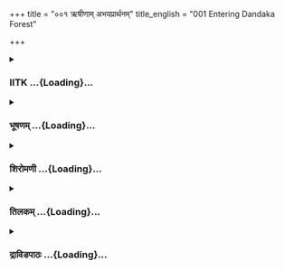 +++
title = "००१ ऋषीणाम् अभयप्रार्थनम्"
title_english = "001 Entering Dandaka Forest"

+++
<div caption="श्रीराम-हरिसीताराममूर्ति-घनपाठिभ्यां वचनम्" class="audioEmbed" src="https://archive.org/download/Ramayana-recitation-Sriram-harisItArAmamUrti-Ghanapaati-v2/Kanda_3/Kanda_3_ARK-001-Rusheenam_Abhaya_Prathanam.mp3"></div>

<div class="js_include collapsed" newlevelforh1="3" title="IITK" unfilled url="/purANam/rAmAyaNam/audIchya-pAThaH/iitk/3_araNyakANDam/01-virAdha-vadhaH/001_RShINAm_abhayaprArthanam.md">
<details><summary><h3>IITK ...{Loading}...</h3></summary>

Rama, Sita and Lakshmana enter the Dandaka forest -- Sages at Dandaka
offer prayers and welcome Sri Rama.



#### श्लोकः
##### मूलम्
प्रविश्य तु महारण्यं दण्डकारण्यमात्मवान्।  
ददर्श रामो दुर्धर्षस्तापसाश्रममण्डलम्॥3.1.1॥

##### शब्दार्थः
आत्मवान् selfpossessed, दुर्धर्षः invincible रामः Rama, महारण्यम् great forest, दण्डकारण्यम् Dandaka forest, प्रविश्य having entered, तापसाश्रममण्डलम् multitude of hermitages of the ascetics, ददर्श saw.

##### आङ्ग्लानुवादः
The invincible and selfpossessed Rama entered the great forest of Dandaka and saw there a multitude of hermitages of the ascetics.



#### श्लोकः
##### मूलम्
कुशचीरपरिक्षिप्तं ब्राह्म्या लक्ष्म्या समावृतम्।  
यथा प्रदीप्तं दुर्दर्शं गगने सूर्यमण्डलम्॥3.1.2॥

##### शब्दार्थः
कुशचीरपरिक्षिप्तम्  ceremonial robes(made) of kusa grass spread all over ब्राह्म्या of the brahmanas, लक्ष्म्या of auspicious appearance, समावृतम् surrounded, गगने in the sky, प्रदीप्तम् glowing, सूर्यमण्डलं यथा like the orb of the Sun, दुर्दर्शम् difficult to gaze.

##### आङ्ग्लानुवादः
They (the hermitages) were strewn all over with kusa grass and robes by bark with auspicious sacrificial materials around and hence dazzling like the orb of the sun in the sky difficult to gaze.



#### श्लोकः
##### मूलम्
शरण्यं सर्वभूतानां सुसम्मृष्टाजिरं सदा।  
मृगैर्बहुभिराकीर्णं पक्षिसङ्घैस्समावृतम्॥3.1.3॥

##### शब्दार्थः
सर्वभूतानाम् for all beings, शरण्यम्  shelter, सदा always, सुसम्मृष्टाजिरं the courtyard being wellcleaned, wetted and decorated, बहुभिः by many, मृगैः by antelopes, आकीर्णम् filled all over, पक्षिसङ्घै by flocks of birds, समावृतम् filled with.

##### आङ्ग्लानुवादः
The courtyards (of the hermitages) were cleanswept, sprinkled with water and decorated. They provided shelter to all kinds of creatures and were filled all over with  flocks of birds and antelopes.



#### श्लोकः
##### मूलम्
पूजितं च प्रनृत्तं च नित्यमप्सरसां गणैः।  
विशालैरग्निशरणैः स्रुग्भाण्डैरजिनैः कुशैः॥3.1.4॥  
समिद्भिस्तोयकलशैः फलमूलैश्च शोभितम्।  
आरण्यैश्च महावृक्षैः पुण्यैस्स्वादुफलैर्वृतम्॥3.1.5॥

##### शब्दार्थः
अप्सरसाम्  by celestial damsels, गणैः by groups, पूजितं च glorified, प्रनृत्तं च and offered dances as service, विशालैः with vast, अग्निशरणैः with fire sanctuaries स्रुग्भाण्डैः with wooden ladles for offering ghee अजिनैः with deerskins, कुशैः with kusa grass, समिद्भिः with faggots (specially offered to fire in sacrificial ceremonies), तोयकलशैः pots filled with water, फलमूलैश्च with fruits and roots, शोभितम् adorned, आरण्यैः produced in forests, पुण्यैः sacred ones, स्वादुफलैः by sweet fruits, महावृक्षैः with huge trees, उपशोभितम् looking delightful all over.

##### आङ्ग्लानुवादः
The hermitages looked glorified with dances by celestial damsels. They were  adorned with vast fire sanctuaries, ladles for sacrificial ceremonies, deerskins and kusa grass faggots for pots of water, roots and fruits. They looked delightful with huge sacred trees of the forest laden with sweet fruits.



#### श्लोकः
##### मूलम्
बलिहोमार्चितं पुण्यं ब्रह्मघोषनिनादितम्।  
पुष्पैश्चान्यैः परिक्षिप्तं पद्मिन्या च सपद्मया॥3.1.6॥  
फलमूलाशनैर्दान्तैश्चीरकृष्णाजिनाम्बरैः।  
सूर्यवैश्वानराभैश्च पुराणैर्मुनिभिर्वुतम्॥3.1.7॥

##### शब्दार्थः
बलिहोमार्चितम् worshipped with various offerings and sacrifices, पुण्यम् sacred, ब्रह्मघोषनिनादितम् reverberating with chanting of the Vedas,अन्यैः पुष्पैः by other flowers, परिक्षिप्तम् scattered here and there, पद्मिन्या by a lotuspond, सपद्मया filled with lotuses, फलमूलाशनैः by those living on fruits and roots, दान्तैः selfrestrained ones, चीरकृष्णाजिनाम्बरैः wearing bark garments and skins of black antelopes, सूर्यवैश्वानराभैश्च glowing like the Sun or the fire, पुराणैः by the aged, मुनिभिः by the sages, वृतम् surrounded by.

##### आङ्ग्लानुवादः
The hermitages where various sacrificial offerings were made reverberated with Vedic chantings. Flowers were scattered all over. There was a lotuspond with lotuses. There were aged, selfrestrained sages glowing like the Sun or the fire, living on fruits and roots, clothed in bark and dark  deerskin.



#### श्लोकः
##### मूलम्
पुण्यैश्च नियताहारैः शोभितं परमर्षिभिः।  
तद्ब्रह्मभवनप्रख्यं ब्रह्मघोषनिनादितम्॥3.1.8॥

##### शब्दार्थः
पुण्यैः by holy people, नियताहारैः  with regulated diet, परमर्षिभिः by great sages, शोभितम् shining, ब्रह्मघोषनिनादितम् echoing with the chanting of the Vedas, ब्रह्मभवनप्रख्यम्  resembling the abode of Brahma, तत् that (hermitage).

##### आङ्ग्लानुवादः
The hermitages echoing with  the sounds of Vedic recitations and resembling the very abode of Brahma were adorned with great, holy sages living on regulated diet.



#### श्लोकः
##### मूलम्
ब्रह्मविद्भिर्महाभागैर्ब्राह्मणैरुपशोभितम्।  
तद्दृष्ट्वा राघवः श्रीमांस्तापसाश्रममण्डलम्॥3.1.9॥  
अभ्यगच्छन्महातेजा विज्यं कृत्वा महद्धनुः।

##### शब्दार्थः
ब्रह्मविद्भिः by those knowing the Supreme Spirit, महाभागैः by the venerable ones, बाह्मणैः by brahmins, उपशोभितम् was adorned, तत् that, तापसाश्रममण्डलम् groups of hermitages of the sages, दृष्ट्वा after seeing, श्रीमान्  illustrious, महातेजाः a man of great lustre, राघवः Rama, महत् great, धनुः bow, विज्यम् with loosened string, कृत्वा doing, अभ्यगच्छत् went forward.

##### आङ्ग्लानुवादः
The illustrious, effulgent Rama saw groups of hermitages adorned with venerable brahmins, with knowledge of the Supreme Spirit. On seeing them he loosened the string of his great bow and went forward.



#### श्लोकः
##### मूलम्
दिव्यज्ञानोपपन्नास्ते रामं दृष्ट्वा महर्षयः॥3.1.10॥  
अभ्यगच्छन्स्तदा प्रीता वैदेहीं च यशस्विनीम्।

##### शब्दार्थः
दिव्यज्ञानोपपन्नाः richly endowed with divine knowledge, ते महर्षयः those great sages, रामं Rama, यशस्विनीम् highly reputed, वैदेहीं च Sita too, दृष्ट्वा on seeing, प्रीताः pleased, तदा then, अभ्यगच्छन् went towards.

##### आङ्ग्लानुवादः
On seeing Rama with illustrious Sita, the great sages, richly endowed with divine knowledge, went forward to greet him.



#### श्लोकः
##### मूलम्
ते तं सोममिवोद्यन्तं दृष्ट्वा वै धर्मचारिणम्॥3.1.11॥  
लक्ष्मणं चैव दृष्ट्वा तु वैदेहीं च यशस्विनीम्।  
मङ्गलानि प्रयुञ्जानाः प्रत्यगृह्णन्दृढव्रताः॥3.1.12॥

##### शब्दार्थः
दृढव्रताः steadfast in vows, ते they, उद्यन्तम् rising, सोममिव like the Moon, धर्मचारिणम् follower of  righteous path, दृष्ट्वा तु on seeing, लक्ष्मणं चैव Lakshmana too, यशस्विनीम् famed, वैदेहीं च Sita also, दृष्ट्वा तु seeing, मङ्गलानि words of benediction, प्रयुञ्जानाः uttering, प्रत्यगृह्णन् went towards and received them.

##### आङ्ग्लानुवादः
The sages, steadfast in their vows, saw Rama who was shining like the rising Moon, Lakshmana and the famed Sita went forward and received them with words of benediction.



#### श्लोकः
##### मूलम्
रूपसंहननं लक्ष्मीं सौकुमार्यं सुवेषताम्।  
ददृशुर्विस्मिताकारा रामस्य वनवासिनः॥3.1.13॥

##### शब्दार्थः
वनवासिनः (sages) living in the woods, रामस्य Rama's, रूपसंहननम् beauty of the body, लक्ष्मीम् splendour, सौकुमार्यम् tenderness, सुवेषताम् will attired, विस्मिताकाराः wonderstruck sages, ददृशुः saw.

##### आङ्ग्लानुवादः
Those sages living  in the forest were wonderstruck to see the handsome, graceful, delicate and welldressed Rama.



#### श्लोकः
##### मूलम्
वैदेहीं लक्ष्मणं रामं नेत्रैरनिमिषैरिव।  
आश्चर्यभूतान्ददृशुः सर्वे ते वनचारिणः॥3.1.14॥

##### शब्दार्थः
सर्वे all, ते वनचारिणः those forestrangers, आश्चर्यभूतान् creating wonder, वैदेहीम् Sita, लक्ष्मणं Lakshmana, चैव too, रामं Rama, अनिमिषैरिव unblinking, नेत्रैः with eyes, ददृशुः saw.

##### आङ्ग्लानुवादः
All the foresters looked at the wonderful figures of Rama, Sita and Lakshmana with unblinking eyes.



#### श्लोकः
##### मूलम्
अत्रैनं हि महाभागास् सर्वभूतहिते रताः।  
अतिथिं पर्णशालायां राघवं संन्यवेशयन्॥3.1.15॥

##### शब्दार्थः
सर्वभूतहिते in the welfare of all beings, रताः engaged, महाभागाः glorious, अत्र here, पर्णशालायाम् in a leafy hut, अतिथिम् guest, एनम् राघवम् this Rama, संन्यवेशयन् made him sit and rest.

##### आङ्ग्लानुवादः
Ever engaged in the welfare of all beings, the sages made Rama, their guest, sit in their leafy hut.



#### श्लोकः
##### मूलम्
ततो रामस्य सत्कृत्य विधिना पावकोपमाः।  
आजह्रुस्ते महाभागाः सलिलं धर्मचारिणः॥3.1.16॥

##### शब्दार्थः
ततः thereafter, पावकोपमाः comparable to fire, महाभागाः great ones, ते they, धर्मचारिणः followers of righteousness, विधिना as per tradition, सत्कृत्य after rendering due hospitality, रामस्य to Rama, सलिलम् water, आजह्रुः offered.

##### आङ्ग्लानुवादः
The great sages comparable to the firegod and followers of righteousness honoured Rama  according to tradition by offering water.



#### श्लोकः
##### मूलम्
पुष्पं मूलं फलं सर्वमाश्रमं च महात्मनः।  
निवेदयित्वा धर्मज्ञास्ते ततः प्राञ्जलयोऽब्रुवन्॥3.1.17॥

##### शब्दार्थः
धर्मज्ञाः knowers of dharma, ते they, ततः then, पुष्पम् flower, फलम् fruit, मूलं root, सर्वम् all, आश्रमं च and the hermitage, महात्मनः to the great self, निवेदयित्वा having offered, प्राञ्जलयः with folded palms, अब्रुवन् said.

##### आङ्ग्लानुवादः
The sages who were knowers of dharma saluted the noble Rama, offered fruits, roots and flowers available  at the hermitage and with folded palms said thusः



#### श्लोकः
##### मूलम्
धर्मपालो जनस्यास्य शरण्यस्त्वं महायशाः।  
पूजनीयश्च मान्यश्च राजा दण्डधरो गुरुः॥3.1.18॥

##### शब्दार्थः
राजा king, महायशाः of great fame, जनस्यास्य of the people, धर्मपालः protector of dharma, शरण्यश्च  refuge, पूजनीयश्च worthy of worship, मान्यश्च respectable, दण्डधरः chastiser of evildoers, गुरुः a respectable one.

##### आङ्ग्लानुवादः
O king of great reputation, you are the refuge of the people, a protector of dharma, a chastiser of wrongdoers, a worshipful and respectable preceptor.



#### श्लोकः
##### मूलम्
इन्द्रस्येह चतुर्भागः प्रजा रक्षति राघव।  
राजा तस्माद्वरान्भोगान्रम्यान् भुङक्तेलोकनमस्कृतः॥3.1.19॥

##### शब्दार्थः
राघव O Rama, इन्द्रस्य Indra's, इह here, चतुर्भागः fourth part, प्रजाः people, रक्षति protects, तस्मात् therefore, राजा king, नमस्कृतः obeyed, वरान् best, भोगान् pleasures, भुङक्ते enjoys.

##### आङ्ग्लानुवादः
O Rama, in this world a king is considered the fourth part of Indra as he protects the people. Therefore, he is respected and he enjoys the choicest pleasures of life.



#### श्लोकः
##### मूलम्
ते वयं भवता रक्ष्या भवद्विषयवासिनः।  
नगरस्थो वनस्थो वा त्वं नो राजा जनेश्वरः॥3.1.20॥

##### शब्दार्थः
भवद्विषयवासि residents of your domain, ते to you, वयम् we, भवता by you, रक्ष्याः deserve to be protected, नगरस्थः residing in a city, वनस्थः वा or staying in the forest, जनेश्वरः Lord of the people, त्वम् you, राजा king.

##### आङ्ग्लानुवादः
Since we are the residents of your territory we deserve to be protected by you. Whether you live in the city or in the forest, you are the lord of the people and our king.



#### श्लोकः
##### मूलम्
न्यस्तदण्डा वयं राजञ्जितक्रोधा जितेन्द्रियाः।  
रक्षणीयास्त्वया शश्वदगर्भभूतास्तपोधनाः॥3.1.21॥

##### शब्दार्थः
राजन् O king, जितक्रोधाः men who have conquered anger, जितेन्द्रियाः selfcontrolled, तपोधनाः  asceties, वयम् we, न्यस्तदण्डाः cast aside the symbol of authority, गर्भभूताः like your children, त्वया by you, शश्वत् forever, रक्षणीयाः to be protected.

##### आङ्ग्लानुवादः
O king, we have conquered our anger and have controlled our senses. We ascetics have cast aside all our authority. We are like your children and need to be protected by you forever



#### श्लोकः
##### मूलम्
एवमुक्त्वा फलैर्मूलैः पुष्पैर्वन्यैश्च राघवम्।  
अन्यैश्च विविधाहारैः सलक्ष्मणमपूजयन्॥3.1.22॥

##### शब्दार्थः
एवम् in that manner, उक्त्वा having said, सलक्ष्मणम् along with Lakshmana, राघवम् Rama, फलैः with fruits, मूलैः with roots, पुष्पैः with flowers, अन्यैश्च and by other, वन्यैः by forest produce, विविधाहारैः different kinds of food, अपूजयन् offered with reverence.

##### आङ्ग्लानुवादः
Having said so, the ascetics offered with reverence fruits, roots, flowers and other forest  products to Rama and Lakshmana.



#### श्लोकः
##### मूलम्
तथान्ये तापसास्सिद्धा रामं वैश्वानरोपमाः।  
न्यायवृत्ता यथान्यायं तर्पयामासुरीश्वरम्॥3.1.23॥

##### शब्दार्थः
तथा like that, वैश्वानरोपमाः men comparable to fire, सिद्धाः men who accomplished spiritual pursuits, अन्ये others, न्यायवृत्ताः lawabiding people, तापसाः ascetics, ईश्वरम् divine Rama (who controls every one), यथान्यायम् in a fitting manner, तर्पयामासुः pleased with their words.

##### आङ्ग्लानुवादः
The lawabiding ascetics, who were comparable to fire and who were accomplished in their penances,  pleased lord Rama in a befitting manner.  

#### समाप्तिः
 श्रीमद्रामायणे वाल्मीकीय आदिकाव्ये अरण्यकाण्डे प्रथमस्सर्गः॥  
Thus ends the first sarga of Aranyakanda of the holy Ramayana the first epic composed by sage Valmiki.

</details>
</div>
<div class="js_include collapsed" newlevelforh1="3" title="भूषणम्" unfilled url="/purANam/rAmAyaNam/audIchya-pAThaH/TIkA/bhUShaNa_iitk/3_araNyakANDam/01-virAdha-vadhaH/001_RShINAm_abhayaprArthanam.md">
<details><summary><h3>भूषणम् ...{Loading}...</h3></summary>



 ॥  अरण्यकाण्डः  ॥  ॥  श्लोकसहितव्याख्यानम्  ॥   

(१सर्गतः १६सर्गपर्यन्तम्)  

वात्स्यश्रीशठकोपदेशिकवरश्रीपादरेण्वञ्जनैः  

दृष्ट्या निर्मलया निरीक्ष्य बहुधा वल्मीकजन्माशयम् ।  

श्रीमत्कौशिकवंशसागरमणिर्गोविन्दराजाह्वयो  

व्याचक्षे ऽहमरण्यकाण्डमधुना पश्यन्तु निर्मत्सराः  ॥   

श्रीरामायणराजस्य दत्त्वा पीताम्बरं महत् ।  

अर्पये परया लक्ष्म्या राजन्तीं रत्नमेखलाम्  ॥   

प्रविश्य तु महारण्यं दण्डकारण्यमात्मवान् ।  

ददर्श रामो दुर्धर्षस्तापसाश्रममण्डलम्  ॥  ३।१।१  ॥   

 ॥  श्रीरङ्गेशाय नमः  ॥   

एवं पूर्वस्मिन् काण्डे जगज्जन्मादिकारणस्य वेदान्तवेद्यस्य ब्रह्मणो
निरस्तसमस्ताविद्यत्वं नित्यानन्दपरिपूर्णत्वं निखिलान्तर्यामित्वं
निरतिशयौज्जवल्यं निरुपमधर्मप्रवर्तकत्वमित्याद्यनन्तकल्याण
गुणजातमुपवर्णितम् । सम्प्रति सज्जनसंरक्षणरूपं
धर्मविशेषमभिधातुमारण्यकाण्ड आरम्भते । यद्वा पूर्वकाण्डे
पितृवचनपरिपालनरूपो धर्मः सद्भिरनुष्ठातव्य इति प्राधान्येन दर्शितम् । अथ
सज्जनसंरक्षणरूपं धर्मविशेषं प्रतिपादयितुमारण्यकाण्ड आरभ्यते
प्रविश्येत्यादि । तुशब्दः पूर्वरण्यवैलक्षण्यं द्योतयति । महारण्यम्
इतरदुरवगाहम् । दण्डकारण्यं दण्डकस्य राज्ञो ऽरण्यं शुक्रशापादरण्यभूतं
जनपदम् । प्रविश्य आत्मवान् धैर्यवान्, दुरवगाहमहागहनप्रवेशे ऽप्यजनितभयलेश
इत्यर्थः । तत्र हेतुमाह दुर्धर्ष इति । हिंस्रादिभिरप्रधृष्य इत्यर्थः ।
रामः तापसानां तपस्विनाम् । आश्रममण्डलम् आश्रमसमूहम् । "तपोवने मठे
ब्रह्मचर्यादावाश्रमो ऽस्त्रियाम्" इति बाणः । ददर्श  ॥  ३।१।१  ॥   

कुशचीरपरिक्षिप्तं ब्राह्म्या लक्ष्म्या समावृत्तम् ।  

यथा प्रदीप्तं दुर्दर्शं गगने सूर्यमण्डलम्  ॥  ३।१।२  ॥   

अभिगम्यत्वायाश्रममण्डलं वर्णयति कुशेत्यादिभिः सार्धसप्तश्लोकैः । कुशैः
यज्ञार्थमादृतैः चीरैः स्नानानन्तरमातपे परिशोषणार्थं क्षिप्तैर्वल्कलैश्च
परिक्षिप्तं व्याप्तम् । ब्रह्म वेदः तत्सम्बन्धिनी
वेदाध्ययनतदर्थानुष्ठानजन्येत्यर्थः । तया लक्ष्म्या श्रिया समावृतं
समन्तादावृतम् अत एव गगने प्रदीप्तं, गगनमध्यस्थमित्यर्थः । दुर्दर्शं
सूर्यमण्डलं यथा तथावस्थितमित्यर्थः तद्वद्रक्षोभिरभिभवनीयम् ।
उदयास्तमययोर्हि सूर्यस्य मन्देहाख्यरक्षोभिराक्रमणम् नतु मध्याह्ने  ॥ 
३।१।२  ॥   

शरण्यं सर्वभूतानां सुसंमृष्टाजिरं तथा ।  

मृगैर्बहुभिराकीर्णं पक्षिसङ्घैः समावृतम्  ॥  ३।१।३  ॥   

अत एव शरण्यं शरणार्हम् "तदर्हति" इति यत्प्रत्ययः ।
सहजवैरप्रयुक्तवध्यघातुकभावाभावेन सर्वप्राणिनां वरीणीयमित्यर्थः ।
रक्षोभ्यो भीतानां वासार्हं वा । "शरणं गृहरक्षित्रोः" इत्यमरः । सदा
सुसंमृष्टाजिरं सदा सम्यक् संमृष्टाङ्गणम् । "अङ्गणं चत्वराजिरे" इत्यमरः ।
सर्वभूतशरण्यत्वं प्रपञ्चयति मृगैरिति  ॥  ३।१।३  ॥   

पूजितं च प्रनृत्तं च नित्यमप्सरसां गणैः ।  

विशालैरग्निशरणैः स्रुग्भाण्डैरजिनैः कुशैः  ॥  ३।१।४  ॥   

प्रनृत्तं प्रकृष्टनृत्तवत् । अर्श आद्यच् । बहुव्रीहिर्वा ।
अतिरमणीयप्रदेशत्वाद्देवतासान्निध्याद्वा नर्तनम् अत एव पूजितम् ।
अग्निशरणैः अग्निहोत्रगृहैः । स्रुङ्मुखानि भाण्डानि यज्ञपात्राणि
स्रुग्भाण्डानि "स्फ्यश्च कपालानि च" इत्याद्याम्नातानि तैः । "वणिङ्मूलधने
पात्रे भाण्डम्" इति वैजयन्ती । कुशैः परिस्तरणार्थैः । कुशचीरेत्यत्र
सङ्गृहीतकुशोक्तिः  ॥  ३।१।४  ॥   

समिद्भिस्तोयकलशैः फलमूलैश्च शोभितम् ।  

आरण्यैश्च महावृक्षैः पुण्यैः स्वादुफलैर्वृतम्  ॥  ३।१।५  ॥   

अरण्ये भवैः आरण्यैः  ॥  ३।१।५  ॥   

बलिहोमार्चितं पुण्यं ब्रह्मघोषनिनादितम् ।  

पुष्पैर्वन्यैः परिक्षिप्तं पद्मिन्या च सपद्मया  ॥  ३।१।६  ॥   

बलिभिः भूतबलिप्रभृतिभिः होमैर्वैश्वदेवादिहोमैश्च अर्चितं सत्कृतम् ।
ब्रह्म घोषैर्वेदघोषैः निनादितं सञ्जातनिनादम् । पुष्पैः
देवपूजार्थमुपक्षिप्तैः । सपद्मया पद्मिन्या सरस्या  ॥  ३।१।६  ॥   

फलमूलाशनैर्दान्तश्चीरकृष्णाजिनाम्बरैः ।  

सूर्यवैश्वानराभैश्च पुराणैर्मुनिभिर्वृतम्  ॥  ३।१।७  ॥   

मुनिषु तारतम्यप्रदर्शनार्थं सूर्यवैश्वानराभेरित्युपमानद्वयम् ।
पुराणैर्वृद्धैः  ॥  ३।१।७  ॥   

पुण्यैश्च नियताहारैः शोभितं परमर्षिभिः ।  

तद्ब्रह्मभवनप्रख्यं ब्रह्मघोषनिनादितम् ।  

ब्रह्मविद्भिर्महाभागैर्ब्राह्मणैरुपशोभितम्  ॥  ३।१।८  ॥   

परमर्षिभिः उक्तमुनीनामपि पूजनीयैः । तत् प्रसिद्धं ब्रह्मभवनप्रख्यं
ब्रह्मलोकतुल्यप्रसिद्धिकम् । ब्रह्मघौषैः कर्मकालिकवेदमन्त्रघौषैः
निनादितम् । ब्रह्मविद्भिः परब्रह्मज्ञानिभिः । महाभाग्यैः । "भागो
रूपार्थके प्रोक्तो भागधेयैकदेशयोः" इति विश्वः ।  

एतादृशं तापसाश्रममण्डलं ददर्शेति पूर्वेणान्वयः  ॥  ३।१।८  ॥   

स दृष्ट्वा राघवः श्रीमान् तापसाश्रममण्डलम् ।  

अभ्यगच्छन्महातेजा विज्यं कृत्वा महद्धनुः  ॥  ३।१।९  ॥   

स इति । विज्यं विसृष्टमौर्वीकं कृत्वा
विनीतवेषप्रवेश्यत्वादाश्रमाणामाश्रममृगपक्ष्यादिभयनिवृत्त्यर्थं च
विज्यकरणम् । अभ्यगच्छत् अभिमुखीभूय गतः  ॥  ३।१।९  ॥   

दिव्यज्ञानोपपन्नास्ते रामं दृष्ट्वा महर्षयः ।  

अभ्यगच्छंस्तथा प्रीता वैदेहीं च यशस्विनीम्  ॥  ३।१।१०  ॥   

दिव्येति । दिव्यं लोकविलक्षणं ज्ञानं तेन उवपपन्ना युक्ताः,
अतीतानागतज्ञानवन्त इत्यर्थः । रामो ऽयं रावणवधार्थमवतीर्णो विष्णुः, सीता
लक्ष्मीः, लक्ष्मणश्च तदंश इति विज्ञाततदवताररहस्या इति यावत्  ॥  ३।१।१०
 ॥   

ते तं सोममिवोद्यन्तं दृष्ट्वा वै धर्मचारिणः ।  

लक्ष्मणं चैव दृष्ट्वा तु वैदेहीं च यशस्विनीम् ।  

मङ्गलानि प्रयुञ्जानाः प्रत्यगृह्णन् दृढव्रताः  ॥  ३।१।११  ॥   

ते तमित्यादिसार्धश्लोक एकान्वयः । ते त्रिकालज्ञाः । तं
राक्षसनिरासायावकतीर्णं रामम् । उद्यन्तं सोममिव स्थितम्
अन्धकारनिवर्तनप्रवृत्तं चन्द्रमिव स्थितम् । यद्वा उद्यन्तं सोममिव
प्रतिपच्चन्द्रमिवार्चनीयम् । यद्वा वनराज्यन्तःप्रादुर्भवत्तया
मेघावृतमिन्दुमिव स्थितम् । धर्मचारिणो दृष्ट्वा स्वाचर्यमाणधर्माराध्यं
साक्षात्कृत्य । यद्वा इतः पूर्वं धर्मवीर्येण पश्यन्ति सम्प्रति चक्षुषा
साक्षात्कुर्वन्तीत्यर्थः । तथा लक्ष्मणं च वैदेहीं च दृष्ट्वा मङ्गलानि
प्रयुञ्जानाः स्वापेक्षितरक्षाभ्यर्थनात् प्रागेव मङ्गलानि प्रयुञ्जानाः ।
रामस्य सौन्दर्यसौकुमार्यादिकं दृष्ट्वा रक्षोभूयिष्ठे ऽत्र वने किं
भविष्यतीति व्याकुलहृदयतया तस्मै विरोधिनिरसनवचनानि प्रयुञ्जानाः ।
दृढव्रताः अशिथिलतद्रक्ष्यत्वनियमाः सन्तः । प्रत्यगृह्णन् प्रतिगृहीतवन्तः
। प्रत्युत्थानफलप्रदानाद्युपचारमकुर्वन्नित्यर्थः  ॥  ३।१।११  ॥  रूपसंहननं
लक्ष्मीं सौकुमार्यं सुवेषताम् ।  

ददृशुर्विस्मिताकारा रामस्य वनवासिनः  ॥  ३।१।१२  ॥   

मङ्गलाशासननिमित्तं सौन्दर्यसौकुमार्यादिकमाह रुपेति । रूपस्य शरीरस्य
संहननं ऽसमः समविभक्ताङ्गःऽ इत्युक्तावयवसंस्थानविशेषम् । लक्ष्मीं
समुदायशोभाम् । सौकुमार्यं पुष्पहासतुल्यकोमलताम् । सुवेषतां
शोभनलावण्यवत्ताम् । लावण्यस्वरूपमुक्तम् "मुक्ताफलेषु
च्छायायास्तरलत्वमिवान्तरा । प्रतिभाति यदङ्गेषु लावणयं तदिहोच्यते  ॥ "
इति। विस्मितानामाकारा इवाकारा येषां ते विस्मिताकाराः,
विस्मयावेदकस्वमुखप्रसादफुल्लनेत्रत्वादियुक्ता इत्यर्थः। वनवासिनः
विकारहेतौ  

सत्यप्यविकृतचित्ता इत्यर्थः । वनवासिनो ऽपि विस्मिताकाराः सन्तः रामस्य
रूपसंहननादिकं ददृशुः । अभेदेन प्रत्ययद्योतनार्थं चकाराप्रयोगः । यद्वा
अभूषणेति भूषितवद्भासमानत्वं रूपम् । तथोक्तम् "अङ्गान्यभूषितान्येव
वलयाद्यैर्विभूषणैः । येन भूषितवद्भाति तद्रूपमिति कथ्यते  ॥  " इति ।
संहननं सौन्दर्यम् । तदप्यक्तम् "अङ्गप्रत्यङ्गकानां यः सन्निवेशो यथोचितः
। सुश्लिष्टसन्धिबन्धः स्यात्तत्सौन्दर्यमिहोच्यते  ॥ " इति। लक्ष्मीं
लावण्यम्, त़च्चोक्तं पूर्वमेव सौकुमार्यमप्युक्तमेव। सुवेषताम्
उचितशृङ्गारसम्पन्नत्वम्  ॥  ३।१।१२  ॥   

वैदेहीं लक्ष्मणं रामं नेत्रैरनिमिषैरिव ।  

आश्चर्यभूतान् ददृशुः सर्वे ते वनचारिणः  ॥  ३।१।१३  ॥   

एतं न्यायं सीतालक्ष्मणयोरप्यतिदेष्टुमाह वैदेहीमिति । सर्वे वनचारिणः ।
आश्चर्यभूतान् अदृष्टपूर्वतया आश्चर्यावहान् । वैदेहीं लक्ष्मणं रामं च
दिव्यरूपदर्शनजनितानन्दभङ्गभीरूतया विस्मयविस्फारितेक्षणतया च सर्वथा
निर्निमेषैरिव स्थितैर्नेत्रैरुपलक्षिताः सन्तः ददृशुः । अनेन पूर्वश्लोके
विस्मिताकारा इत्येतद्विवृतम्  ॥  ३।१।१३  ॥   

अत्रैनं हि महाभागाः सर्वभूतहिते रतम् ।  

अतिथिं पर्णशालायां राघवं सन्न्यवेशयन्  ॥  ३।१।१४  ॥   

अत्रेति । अत्र आश्रममण्डले । महाभागाः महाभाग्याः ऋषयः । सर्वभूतहिते रतम्
अतिथिं न्यायतः पूजार्हम् । एनं राघवं पर्णशालायां स्वस्वपर्णशालायां
सन्न्यवेशयन् स्थापयामासुः  ॥  ३।१।१४  ॥   

ततो रामस्य सत्कृत्य विधिना पावकोपमाः ।  

आजह्रुस्ते महाभागास्सलिलं धर्मचारिणः  ॥  ३।१।१५  ॥   

तत इति । रामस्य सत्कृत्येति षष्ठ्यार्षी । "न लोकाव्यायनिष्ठा" इत्यादिना
निषेधात् । सत्कृत्य सत्कारं कृत्वा, कुशलप्रश्नादिकं कृत्वेत्यर्थः ।
पावकोपमा इत्यनेन रामस्य पवित्राणां पवित्रत्वमुक्तम् । धर्मचारिण इत्यनेन
सत्कारस्य धर्माचरणफलत्वमुक्तम् । महाभागा इति सुकृतपरिपाक उच्यते । सलिलम्
अर्ध्याद्युचितम् आजह्रुः  ॥  ३।१।१५  ॥   

मूलं पुष्पं फलं वन्यमाश्रमं च महात्मनः ।  

निवेदयित्वा धर्मज्ञास्ततः प्राञ्जलयो ऽब्रुवन्  ॥  ३।१।१६  ॥   

मूलमिति । धर्मज्ञाः शेषिणि शेषवृत्तिरूपधर्मज्ञाः । प्राञ्जलयः
प्रकृष्टाञ्जलयः, मूर्ध्नि कृता़ञ्जलय इत्यर्थः । महात्मनः शेषिणो रामस्य ।
वन्यं मूलादिकमाश्रमं च निवेदयित्वा इमानि भवदीयानि यथेष्टं
विनियुङ्क्ष्वेति निवेद्य ततो ऽब्रुवन्  ॥  ३।१।१६  ॥   

धर्मपालो जनस्यास्य शरण्यस्त्वं महायशाः ।  

पूजनीयश्च मान्यश्च राजा दण्डधरो गुरुः  ॥  ३।१।१७  ॥   

धर्मपालः इति । धर्मपालः वर्णाश्रमधर्मपालकः । अस्य आर्त्तस्य मुनिजनस्य
शरण्यः शरणार्हः । पूजनीयश्च देवताबुद्ध्या अर्चनार्हः । मान्यः
राजबुद्ध्या बहुमानार्हः । मान्यत्वे हेतुः राजा दण्डधर इति । दण्डस्य
निग्रहस्य धरः कर्ता । पूजनीयत्वे हेतुर्गुरुरिति  ॥  ३।१।१७  ॥   

इन्द्रस्येह चतुर्भागः प्रजा रक्षति राघव ।  

राजा तस्माद्वरान् भोगान् भुङ्क्ते लोकनमस्कृतः  ॥  ३।१।१८  ॥   

पूज्यत्वे हेत्वन्तरमाह इन्द्रस्येहेति । इह भूस्वर्गे । इन्द्रस्य
चतुर्भागः चतुर्थांशः राजा प्रजा तस्माद्धेतोः वरान् श्रेष्ठान् भोगान्
भुङ्क्ते अनुभवति । इन्द्रस्येति लोकपालान्तराणामुपलक्षणम् ।
"अष्टाभिर्लोकपालानां मात्राभिः कल्पिततो नृपः" इति वचनात् । वस्तुतस्तु
इन्द्रशब्दो ऽयं परमात्मपरः । "इदि परमैश्वर्ये " इति धातोस्तत्रैव
मुख्यवृत्तत्वात् "इन्द्रो मायाभिः पुरुरूप ईयते" इति श्रौतप्रयोगाच्च ।
इन्द्रस्य परमात्मनः चतुर्भागः चतुर्थांशः तदवतारभूते व्यक्तिचतुष्टये
एकव्यक्तिभूतः भवान् भोगान् भुङ्क्त इत्यर्थः ।
पूर्वापरश्लोकानुगुण्याच्चायमेवार्थः, नह्यन्यस्मै ऋषयः प्रा़ञ्जलयो भवन्ति
न चाश्रमं निवेदयन्ति नापि गर्भभूतत्वं वदन्ति  ॥  ३।१।१८  ॥   

ते वयं भवता रक्ष्या भवद्विषयवासिनः ।  

नगरस्थो वनस्थो वा त्वं नो राजा जनेश्वरः  ॥  ३।१।१९  ॥   

भवता रक्ष्यत्वे त्वद्देशवासित्वमेव निष्प्रमादो हेतुः,
नोपासनादिकमित्याहुः ते वयमिति । ते वयम् आर्त्ता वयम् । भवता रक्ष्याः
आर्तरक्षणदीक्षितेन त्वाया रक्षितुमर्हाः । किमुपासनबलेनैवमुच्यते?
नेत्याहुः भवद्विषयवासिन इति । भवद्देशवासित्वमेव भवद्रक्ष्यत्वे हेतुः,
नान्यः । तत्र प्रमादादिसम्भवात् देशवासित्वे तदभावादिति भावः । भवतु तथैव
रक्षिष्यामः यदा रक्षणप्रदेशे स्थास्याम इत्यत्राहुः नगरस्थ इति । नगरस्थः
सिहासनस्थो वा । वनस्थः तद्रहितो वा । त्वं स्वतः सिद्धसर्वशक्तिकः
निरुपाधिकसर्वशेषी च त्वम् । नः अस्माकं राजा रक्षकः । तत्र हेतुमाह
जनेश्वर इति । निरुपाधिकसर्वशेषीत्यर्थः  ॥  ३।१।१९  ॥   

न्यस्तदण्डा वयं राजन् जितक्रोधा जितेन्द्रियाः ।  

रक्षितव्यास्त्वया शश्वद्गर्भभूतास्तपोधनाः  ॥  ३।१।२०  ॥   

हेतुः जितक्रोधा इति । तपोनाशभीत्या त्यक्तक्रोधा इत्यर्थः । तत्रापि हेतुः
जितेन्द्रिया इति । इन्द्रियजयेन कामाद्यभिष्वङ्गाभावात्तन्मूलक्रोधरहिता
इत्यर्थः । वस्तुतस्तु स्वसामर्थ्ये सत्यपि
स्वरूपविरोधान्नास्माभिरस्मद्रक्षणमुचितमित्याहुः । त्वया रक्षितव्या इति
अनन्यार्हशरणा इत्यर्थः । गर्भभूताः प्रजातुल्याः,  

अनेनानन्यार्हशेषत्वमुक्तम् । शश्वदिति काकाक्षिन्यायेनोभयत्राप्यन्वेति,
तेनानन्यार्हशेषत्वानन्यशरणत्वयोः स्वाभाविकत्वमुक्तम् । तथापि साधनं विना
रक्षणे ऽतिप्रसङ्गः स्यादित्यत्राहुः तपोधना इति । तपो ऽत्र
न्यासनिक्षेपापरपर्यायः । "तस्मान्न्यासमेषां तपसामतिरिक्तमाहुः" इति
श्रुतेः । प्रपत्त्येकधना वयमित्यर्थः । अस्मत्कृतां प्रपत्तिं
व्याजीकृत्यास्मान् रक्षेत्यर्थः । रक्षणमत्र मोक्षप्रापणमेव ।
खरादिभ्यस्त्राणस्य शरभङ्गाश्रमवासिभिर्वक्ष्यमाणत्वात् । इमे तु मुनयो
मोक्षैकपराः  ॥  ३।१।२०  ॥   

एवमुक्त्वा फलैर्मूलैः पुष्पैर्वन्यैश्च राघवम् ।  

अन्यैश्च विविधाहारैः सलक्ष्मणमपूजयन्  ॥  ३।१।२१  ॥   

अतस्तेषां प्रपन्नानां यथोचितकैङ्कर्यप्रवृत्तिं दर्शयति एवमित्यादि । ऋषयः
एवमुक्त्वासलक्ष्मणं राघवं वन्यैः पुष्पैः फलादिभिश्चापूजयन् ।
राघवमित्यनेन सीतापूजनमप्यर्थसिद्धम् । मिथुनशेषित्वस्यैव स्वरूपत्वात्
प्रभाप्रभावन्न्यायेन तयोरपृथग्भावात् । अन्यैः सङ्कल्पसिद्धैः ।
विविधाहारैः मृष्टान्नादिभिः  ॥  ३।१।२१  ॥   

तथान्ये तापसाः सिद्धा रामं वैश्वानरोपमाः ।  

न्यायवृत्ता यथान्यायं तर्पयामासुरीश्वरम्  ॥  ३।१।२२  ॥   

इत्यार्षे श्रीरामायणे वाल्मीकीये आदिकाव्ये श्रीमदारण्यकाण्डे प्रथमः
सर्गः  ॥  १  ॥   

तथान्य इति । सिद्धाः सिद्धसाधननिष्ठाः । न्यायवृत्ताः
न्यायानुगुणव्यापाराः, स्वरूपानुरूपकैङ्कर्यवृत्तय इत्यर्थः ।
वैश्वानरोपमाः अस्पृष्टविरोधिनः स्वरूपविरुद्धनिषिद्धकाम्यकर्मान्तरत्यागिन
इत्यर्थः । अन्ये पूर्वेभ्यो विलक्षणाः । तापसाः कायिककैङ्कर्याशक्ता
इत्यर्थः । ईश्वरं परमशेषिणं रामं यथान्यायं यथोचितं
स्तुतिप्रणामादिभिस्तर्पयामासुरित्यर्थः  ॥  ३।१।२२  ॥   

इति श्रीगोविन्दराजविरचिते श्रीरामायणभूषणे रत्नमेखलाख्याने
आरण्यकाण्डव्याख्याने प्रथमः सर्गः  ॥  १  ॥   



</details>
</div>
<div class="js_include collapsed" newlevelforh1="3" title="शिरोमणी" unfilled url="/purANam/rAmAyaNam/audIchya-pAThaH/TIkA/shiromaNI_iitk/3_araNyakANDam/01-virAdha-vadhaH/001_RShINAm_abhayaprArthanam.md">
<details><summary><h3>शिरोमणी ...{Loading}...</h3></summary>



रामायणशिरोमणिः ।  

सदा सीतारामं परममभिरामं श्रुतिदृशां  

मुनीनां संसेव्यं विविधवनवासैकमनसम् ।  

नमामः सौमित्रिं रघुपतिपदाब्जैकनिरतं  

प्रयागं तीर्थानां नृपतिमभिवन्दे ऽतिशरणम्  ॥  १ ॥   

  

हनूमन्तं वन्दे सकलसुखवन्तं सुरनुतं  

सदा संखेलन्तं पवनतनयं रामहृदयम् ।  

उदारं संवन्दे गुरुचरणकमलानि सततं  

यतः संप्राप्तव्याः सकलपुरुषार्थाः सुमनसाम्  ॥  २  ॥   

  

वाल्मीकिरामायणकाण्डयुग्मे  

कृत्वाशु टीकां शुभवेणिकातटे ।  

आरण्यकाण्डस्य करोमि सेव्यं  

रामायणाद्यं हि शिरोमणिं मुदा  ॥  ३  ॥   

  

यद्दर्शनाद्रामपदारविन्दे  

भक्तिः परा स्यात्सकलार्थमूलम् ।  

विष्ण्वादिवन्द्ये ऽखिलविश्वनन्द्ये  

स्वतेजसा द्योतितसूर्यचन्द्रे  ॥  ४  ॥   

  

सीतारामसमारम्भां शुकाचार्यादिमध्यगाम् ।  

अस्मदाचार्यपर्यन्तां वन्दे गुरुपरम्पराम्  ॥  ५  ॥   

  

रामकर्तृकदण्डकारण्यप्रवेशं वदन् तद्वृत्तान्तमाह--प्रविश्येति ।
दण्डकारण्यं दण्डकारण्यसंज्ञकं महदेव अरण्यं वनं प्रविश्य दुर्धर्षः
धर्षयितुमशक्यो रामस्तु तापसाश्रममण्डलं तापसानां
परमात्मविचारशीलानामाश्रममण्डलं पर्णशालासमूहं ददर्श । तत्संज्ञायां
निमित्तं तु दण्डकाभिधराजस्य देशः शुक्रशापवशादरण्यत्वं प्राप्त इति ।
ऽदुर्धर्षम्ऽ इति पाठे रक्षोयुतत्वादशक्यप्रवेशमित्यर्थ इति भट्टाः  ॥ 
३।१।१  ॥   

  

मण्डलमेव विशेषयन्नाह--कुशेत्यादिभिः । कुशचीराणि परिक्षिप्तानि यस्मिंस्तं
कुशचीराणां परिक्षिप्तं परिक्षेपो यस्मिन् तमिति वा ब्राह्म्या
ब्रह्मसंबन्धिन्या लक्ष्म्या ब्रह्मविद्ययेत्यर्थः, समावृतं सम्यग्युक्तमत
एव दुर्दर्शं गगने सूर्यमण्डलमिव प्रदीप्तं प्रकाशितं शरण्यमिति
सर्वभूतानां शरण्यं स्थित्यर्हं सुसंमृष्टानि अजिराणि अङ्गणानि येषु तं
मृगैः आकीर्णं व्याप्तं पक्षिणां संघैः समूहैः समावृतम्  ॥  ३।१।२३  ॥   

  

पूजितमिति । अप्सरसां गणैः समूहैः पूजितं शंसितमत एव उपनृत्तं समीपे
संपादितनर्तनं विशालैर्विस्तीर्णैः अग्निशरणैर्यागशालाभिः स्रुग्भाण्डैः
यागसामग्रीभूतस्रुग्भिः पात्रैश्च अजिनैः मृगादित्वग्भिः  ॥  ३।१।४  ॥   

  

समिदादिभिश्च शोभितमारण्यैः अरण्यजनितैर्वृतं युक्तम्  ॥  ३।१।५  ॥   

  

बलिहोमार्चितं बलिभिः उपहारैः होमैश्च अर्चितं पुण्यं दर्शनमात्रेण
पुण्यजनकं ब्रह्मघोषेण वैदिकशब्दोच्चारणशब्देन निनादितं शब्दितमन्यैः
चित्रकूटवनवर्तिपुष्पविलक्षणैः पुष्पैः परिक्षिप्तं सपद्मया पद्मसहितया
पद्मिन्या सरस्या अर्चितं युक्तम्  ॥  ३।१।६  ॥   

  

फलमूलाशनैः फलमूलमात्रभोजनैः दान्तैः नियमितोभयकरणैः चीरकृष्णाजिनाम्बरैः
चीराणि खण्डपटाः कृष्णाजिनानि च तान्येवाम्बराणि येषां तैः
सूर्यवैश्वानराभैः सूर्याग्निसदृशैः पुराणैः चिरन्तनैर्मुनिभिर्युतम्  ॥ 
३।१।७  ॥   

  

नियताहारैः नियमिताहारयुक्तैः पुण्यैः परमर्षिभिः शोभितमत एव
ब्रह्मभवनप्रख्यं ब्रह्मलोकसदृशं ब्रह्मघोषैः परमात्मपर्यवसानकशब्दैः
निनादितम् ब्रह्मविद्भिः परमात्मबोधनतत्परैः महाभागैः ब्राह्मणैरुपशोभितम्
तत्तापसाश्रममण्डलमस्तीति शेषः, तत्तापसाश्रममण्डलं श्रीमान् रामः
महद्धनुर्विज्यं कृत्वा अभ्यगच्छत् । सार्धश्लोकाष्टकमेकान्वयि  ॥  ३।१।८९
 ॥   

  

दिव्येति । दिव्यज्ञानोपपन्नास्ते महर्षयः रामं वैदेहीं च दुष्ट्वा प्रीताः
सन्तः अभिजग्मुः तत्संमुखं प्रापुः । अर्धद्वयमेकान्वयि  ॥  ३।१।१०  ॥   

  

ते इति । ते ऋषयः उद्यन्तं सोमं चन्द्रमसमिव धर्मचारिणं रामं लक्ष्मणं च
वैदेहीं दृष्ट्वा मङ्गलानि मङ्गलप्रापकवाक्यानि प्रयुञ्जानाः सन्तः
प्रत्यगृह्णन् स्वसेव्यत्वेन स्वीचक्रुः  ॥  ३।१।१११२  ॥   

  

रूपेति । रामस्य रूपसंहननं प्राकृतविलक्षणरूपसन्निवेशं लक्ष्मीं
शोभासंपत्तिं सौकुमार्यं सुकुमारतां सुवेषतां शोभनवेषं विस्मिताकाराः
विलक्षणाकारविषयकविस्मयवन्तः वनवासिनो ददृशुः, आकारे विस्मिताः
विस्मिताकारा राजदन्तादित्वात् परत्वम्  ॥  ३।१।१३  ॥   

  

तदेव भङ्ग्यन्तरेणाह--वैदेहीमिति । आश्चर्यभूतान्विलक्षणरूपादिप्राप्तान्
वैदेह्यादीननिमिषैः निमेषरहितैरिव नेत्रैः सर्वे वनवासिनः ददृशुः  ॥  ३।१।१४
 ॥   

  

अत्रेति । महाभागा ऋषयः अत्र प्रसिद्धायां पर्णशालायामतिथिं रामं
संन्यवेशयन्  ॥  ३।१।१५  ॥   

  

तत इति । ततः पर्णशालाप्रापणानन्तरं पावकोपमा ऋषयः धर्मचारिणो रामस्य
विधिना सत्कृत्य सलिलमर्घ्यादिसाधनीभूतजलम् आजह्वुः आनिन्युः  ॥  ३।१।१६
 ॥   

  

मङ्गलानीति । परमया अत्युत्कृष्टया मुदा हर्षेण मङ्गलानि प्रयुञ्जानाः
धर्मज्ञाः ऋषयः मूलादिकं निवेदयित्वा प्राञ्जलयः सन्तः अब्रुवन् आर्षो
ल्यबभावः । सार्धश्लोक एकान्वयी  ॥  ३।१।१७  ॥   

  

तद्वचनाकारमाह--धर्मेति । हे राघव धर्मपालः परमधर्मरक्षकः अत एव अस्य
एतल्लोकस्थस्य जनस्येन्द्रस्य तदुपलक्षितोर्ध्वलोकस्थस्य च
ब्रह्मादित्रयस्य वा शरण्यः शरणे हितः अत एव महायशाः
समातिशयरहितयशोविशिष्टः अत एव पूजनीयः सर्वकर्तृकपूजायोग्यः अत एव मान्यः
सर्वप्रकारेण सत्करणीयः अत एव गुरुः सर्वश्रेष्ठः अत एव चतुर्भागः
चतुर्णाम् अर्थधर्मकासमोक्षाणां भागः आश्रितकर्तृकसेवा यस्मात् सः दण्डधरः
खलनिग्रहकर्ता राजा नित्यराजत्वविशिष्टः भवान् प्रजाः रक्षत्येव  ॥ 
३।१।१८१९  ॥   

  

राजेति । तस्माद्ब्रह्मादेरपि गुरुत्वाद्धेतोः नमस्कृतो राजा भवान् वरान्
भोगान् भुङ्क्ते अत एव भवद्विषयवासिनस्ते वयं भवता रक्ष्याः  ॥  ३।१।२०  ॥   

  

नन्वहमपि भवत्सदृशो वनस्थ इति किं रक्षणप्रार्थनयेत्यत आह--नगरस्थ इति ।
जनेश्वरः सर्वजननियन्तात्वं नगरस्थो वनस्थो वा नो राजा । ननु भवन्तो
ऽतितेजस्विनः कुतो न आत्मरक्षां कुर्वन्तीत्यत आह--हे राजन् वयं
न्यस्तदण्डाः त्यक्तनिग्रहाः  ॥  ३।१।२१  ॥   

  

रक्षणीया इति । गर्भभूताः मात्रैकरक्ष्यपुत्रतुल्या इत्यर्थः,
तपोधनास्त्वया शश्वद्रक्षणीयाः एवमुक्त्वा फलादिभिः वन्यैर्वनोद्भवैः
अन्यैः फलाद्यतिरिक्तैः विविधाहारैः नीवारादिभिः सलक्ष्मणं लक्ष्मणसहितं
राममपूजयन् । सार्धश्लोक एकान्वयी  ॥  ३।१।२२  ॥   

  

वैश्वानरोपमाः अग्निसदृशाः न्यायवृत्ता न्यायमार्गावलम्बिनः सिद्धाः
प्राप्तसकलसिद्धयः अन्ये तापसाः ईश्वरं सर्वनियन्तारं रामं यथान्यायं
यथोचितं तर्पयामासुः  ॥  ३।१।२३  ॥   

  

इति श्रीमद्वाल्मीकीयरामायणव्याख्याने रामायणशिरोमणावारण्यकाण्डे प्रथमः
सर्गः  ॥  ३।१  ॥   

  



</details>
</div>
<div class="js_include collapsed" newlevelforh1="3" title="तिलकम्" unfilled url="/purANam/rAmAyaNam/audIchya-pAThaH/TIkA/tilaka_iitk/3_araNyakANDam/01-virAdha-vadhaH/001_RShINAm_abhayaprArthanam.md">
<details><summary><h3>तिलकम् ...{Loading}...</h3></summary>



अरण्यकाण्डम् ।  

अथ ऋषिदर्शितवर्त्मना रामस्य दण्डकारण्यप्रवेशमाह प्रविश्येति ।
ऋषिदर्शितवर्त्मनेति शेषः, दण्डकारण्यं तत्सञ्ज्ञकं महारण्यं दण्डकस्य
राज्ञो देशः शुकशापवशादरण्यमभूत् । ततः प्रभृति दण्डकारण्यसञ्ज्ञा तस्य ।
प्रायेण महाराष्ट्रदेशो ऽयम् । आत्मवान्स्वायत्तचित्तः, दुर्धर्षो
द्विषद्भिरप्रधृष्यः । "दुर्धर्षम्" इति पाठे
रक्षोयुतत्वादशक्यप्रवेशमित्यर्थः, मण्डलं समूहः  ॥  ३।१।१  ॥   

  

आश्रममण्डलं वर्णयति कुशेति । परिक्षिप्तं व्याप्तम् । ब्राह्मी
लक्ष्मीर्ब्रह्मविद्याभ्यासजनितस्तेजोविशेषः तत्समावृतत्वादेव गगने
प्रदीप्तं दुर्दर्शं रक्षआदिभिर्द्रष्टुमशक्यं सूर्यमण्डलं यथा तथा भुवि
स्थितम्  ॥  ३।१।२  ॥   

  

शरण्यं वासायार्हं सर्वत्राणार्हं च । सुसंमृष्टाजिरमलङ्कृतप्राङ्गणम्  ॥ 
३।१।३ ॥   

  

अप्सरसां गणैरुपनृत्तमुप समीपे कृतनर्तनम् अतिमनोरमदेशत्वात् । अत एव तैः
पूजितं च । अग्निशरणैरग्निहोत्रगृहैः स्रुगादिभिर्यज्ञोपकरणैश्च शोभितम्  ॥ 
३।१।४ ॥   

  

आरण्यैररण्यभवैः  ॥  ३।१।५  ॥   

  

बलिहोमार्चितं वैश्वदेवहोमबलिहरणैः सत्कृतं, ब्रह्मघोषो वेदघोषस्तेन
निनादितं सञ्जातनिनादम् । पद्मिनी सरः, सपद्मया पद्मपुष्पयुक्तया  ॥  ३।१।६
 ॥   

  

पुराणैर्वृद्धैः  ॥  ३।१।७  ॥   

  

ब्रह्मभवनं ब्रह्मलोकः, ब्रह्मघोषो वेदघोषः  ॥  ३।१।८  ॥   

  

ब्रह्मविद्भिः सर्वत्र ब्रह्मानन्यत्वज्ञानवद्भिः ।
ब्राह्मणैरुक्तलक्षणैरन्वर्थब्राह्मणैस्तादृशैर्युक्तत्वादेव
ब्रह्मभवनप्रख्यत्वमाश्रमस्य  ॥  ३।१।९ ॥   

  

विज्यमवरोपितगुणम् आश्रमवर्तिमगादित्रासनिवृत्त्यर्थमिति भावः ।
दिव्यज्ञानोपपन्ना आदिगुर्ववतारो रामो रावणादीन्हनिष्यतीत्येवं
ज्ञानयुक्तास्ते रामं सीतां च, चाल्लक्ष्मणं च, दृष्ट्वा प्रीता
अभिजग्मुराभिमुख्येन जग्मुः । उद्यन्तं सोममिव तद्वत्प्रियदर्शनम् "सोमो
ऽस्माकं ब्राह्मणानां राजा" इति श्रुतेः । स्वकुलरक्षकसोमराजमिव स्वरक्षकं
धर्मचारिणं रामं दृष्ट्वा लक्ष्मणं यशस्विनीं पातिव्रत्ययशोवर्तीं
रक्षःकुलसंहारजयशोवर्तीं च सीतां दृष्ट्वा अत एवाग्रे रक्षणबुद्ध्या
प्रतिगृहीतवन्तः  ॥  ३।१।१०१२  ॥   

  

रूपसंहननम् "अङ्गान्यभूषितान्येव प्रेक्षणीयैर्विभूषणैः । येन
भूषितवद्भान्ति तद्रूपमिति कथ्यते  ॥ " इति लक्षितं रूपं तद्युक्तं
संहननमापादकेशं सुश्लिष्टसंबन्धः । "अङ्गप्रत्यङ्गकानां च संनिवेशे
यथोचितम् । सुश्लिष्टसन्धिबन्धो यस्तत्सौन्दर्यमिहोच्यते  ॥   

" इत्युक्तलक्षणं सौन्दर्यम् । लक्ष्मीं कान्तिलावण्यम् । "मुक्ताफलेषु
छायायास्तरलत्वमिवान्तरा । प्रतिभाति यदङ्गेषु लावण्यं तन्निगद्यते  ॥ "  

सौकुमार्यं परचित्तग्राहितालक्षणं मार्दवं वा ।
विस्मितानामद्भुतवस्तुदर्शनवतां य आकारो
मुखप्रसादस्फारितेक्षणत्वादिरूपस्तथाविधाकाराः । विस्मितचित्ता इति यावत्
वनवासिन इति रामविशेषणम् । तादृशस्यापीदृशं रूपादीत्याश्चर्यम्  ॥  ३।१।१३
 ॥   

  

तदेवाह-- वैदेहीमिति । अनिमेषैर्निमेषरहितैः ।
आश्चर्यभूतान्रूपादिभिर्विस्मयप्रापकान्सर्वे ते वनवासिन ऋषयो मृगादयश्च ।
तद्दर्शनानन्दविच्छेदभयेन च निमेषराहित्यम्  ॥  ३।१।१४  ॥   

  

अत्राश्रममण्डले । अतिथिं न्यायतः पूजार्हम् । पर्णशालायां
प्रातिस्विक्याम्  ॥  ३।१।१५  ॥   

  

रामस्य सत्कृत्येति कर्मणः शेषत्वविवक्षायां षष्ठी । भवद्दर्शनादिभिर्वयं
धन्या इत्यादिप्रियवचनैः सत्कृत्य सलिलं सलिलादिपूजाद्रव्यमाजह्रुः
रामपूजार्थमिति शेषः  ॥  ३।१।१६  ॥   

  

आश्रमं च स्ववासस्थानभूतम्  ॥  ३।१।१७  ॥   

  

प्राञ्जलयः निजकुलदेवतावतारत्वात् अन्यथा हि क्षत्रिये
ब्राह्मणाञ्जलिकरणस्यानौचित्यं स्यात्  ॥  ३।१।१८  ॥   

  

पूजनीयो देवताबुद्ध्या पालकत्वेन गुरुत्वाद्वा । मान्यो राजबुद्ध्या
सत्कारार्हः । तदेवाह-- राजेत्यादि । दण्डधरो दुष्टनिग्रहकर्ता ।
सर्वलोकप्रसिद्धं पूजाहेतुमाह-- इन्द्रस्येति । इन्द्रस्याशेषयागपूज्यस्य
चतुर्भागश्चतुर्थों ऽशः, यद्वा इन्द्रस्य परमात्मनो विष्णोश्चतुर्थो ऽशः ।
एवकारेण न यस्यकस्यापि देवतासामान्यस्येति सूचितम्  ॥  ३।१।१९  ॥   

  

नमस्कृतः लौकैरिति शेषः । एवं राजमात्रस्याप्येवंविधत्वे
साक्षाद्भगवतस्तवैवंविधत्वमिति किमु वक्तव्यमिति ध्वनिः । ते वयमृषयः ।
रक्ष्यत्वे हेतुः भवद्विषयवासिन इति । विषयो देशः ।
सार्वभौमत्वाद्दण्डकारण्यमपि तद्देश एवेति भावः । विष्ण्ववतारत्वात्सर्वो
देशस्तवैवेति गूढो ऽभिप्रायः । ननु वनस्थेन बलहीनेन मया कथं भवन्तो
रक्ष्यास्तत्राह नगरस्थ इति । नगरमयोध्या । त्वं नो राजा रक्षकः राजा
जनेश्वर इत्याभ्यामिहामुत्र च त्वमेव रक्षकः राजा जनेश्वर
इत्याभ्यामिहामुत्र च त्वमेव रक्षकः सर्वशक्तिसंपन्नस्य
नगरवनवासाभ्यामुपचयापचययोरभावादिति ध्वनितम्  ॥  ३।१।२०  ॥   

  

ननु महाप्रभावानां कुतो रक्षकान्तरापेक्षेत्यत आह-- न्यस्तेति ।
त्यक्तभूतनिग्रहाः । तत्र हेतुर्जितक्रोधाः तपोनाशभयात् । अतो रक्षितव्याः
। गर्भभूताः यथा मातुर्गर्भे प्राप्तो जीवो मात्रा रक्ष्यते तद्वद्रक्ष्या
इत्यर्थः  ॥  ३।१।२१  ॥   

  

अन्यैर्नीवारादिभिर्विविधाहारैः । सलक्ष्मणमित्यनेन
लक्ष्मणस्याप्याहारभक्षणं स्पष्टमुक्तम्  ॥  ३।१।२२  ॥   

  

अन्ये सिद्धा सङ्कल्पसिद्धाः । न्यायो धर्मस्तदनुरुद्धं वृत्तं चरित्रं
येषां ते । यथान्यायमीश्वरार्हपदार्थोपस्थापनेनेश्वरं तर्पयामासुः  ॥ 
३।१।२३  ॥   

  

इति श्रीरामाभिरामे श्रीरामीये रामायणतिलके वाल्मीकीय आदिकाव्ये
ऽरण्यकाण्डे प्रथमः सर्गः  ॥  ३।१  ॥   

  



</details>
</div>
<div class="js_include collapsed" newlevelforh1="3" title="द्राविडपाठः" unfilled url="/purANam/rAmAyaNam/drAviDapAThaH/3_araNyakANDam/01-virAdha-vadhaH/001_RShINAm_abhayaprArthanam.md">
<details><summary><h3>द्राविडपाठः ...{Loading}...</h3></summary>


प्रविश्य तु महारण्यं दण्डकारण्यमात्मवान्।  
ददर्श रामो दुर्धर्षस्तापसाश्रममण्डलम् ॥ 3.1.1 ॥   
कुशचीरपरिक्षिप्तं ब्राह्म्या लक्ष्म्या समावृत्तम्।  
यथा प्रदीप्तं दुर्दर्शं गगने सूर्यमण्डलम् ॥ 3.1.2 ॥   
शरण्यं सर्वभूतानां सुसम्मृष्टाजिरं तथा।  
मृगैर्बहुभिराकीर्णं पक्षिसङ्घैः समावृतम् ॥ 3.1.3 ॥   
पूजितं च प्रनृत्तं च नित्यमप्सरसां गणैः।  
विशालैरग्निशरणैः स्रुग्भाण्डैरजिनैः कुशैः ॥ 3.1.4 ॥   
समिद्भिस्तोयकलशैः फलमूलैश्च शोभितम्।  
आरण्यैश्च महावृक्षैः पुण्यैः स्वादुफलैर्वृतम् ॥ 3.1.5 ॥   
बलिहोमार्चितं पुण्यं ब्रह्मघोषनिनादितम्।  
पुष्पैर्वन्यैः परिक्षिप्तं पद्मिन्या च सपद्मया ॥ 3.1.6 ॥   
फलमूलाशनैर्दान्तश्चीरकृष्णाजिनाम्बरैः।  
सूर्यवैश्वानराभैश्च पुराणैर्मुनिभिर्वृतम् ॥ 3.1.7 ॥   
तद्ब्रह्मभवनप्रख्यं ब्रह्मघोषनिनादितम्।  
ब्रह्मविद्भिर्महाभागैर्ब्राह्मणैरुपशोभितम् ॥ 3.1.8 ॥   
स दृष्ट्वा राघवः श्रीमान् तापसाश्रममण्डलम्।  
अभ्यगच्छन्महातेजा विज्यं कृत्वा महद्धनुः ॥ 3.1.9 ॥   
दिव्यज्ञानोपपन्नास्ते रामं दृष्ट्वा महर्षयः।  
अभ्यगच्छंस्तथा प्रीता वैदेहीं च यशस्विनीम् ॥ 3.1.10 ॥   
लक्ष्मणं चैव दृष्ट्वा तु वैदेहीं च यशस्विनीम्।  
मङ्गलानि प्रयुञ्जानाः प्रत्यगृह्णन् दृढव्रताः ॥ 3.1.11 ॥   
रूपसंहननं लक्ष्मीं सौकुमार्यं सुवेषताम्।  
ददृशुर्विस्मिताकारा रामस्य वनवासिनः ॥ 3.1.12 ॥   
वैदेहीं लक्ष्मणं रामं नेत्रैरनिमिषैरिव।  
आश्चर्यभूतान् ददृशुः सर्वे ते वनचारिणः ॥ 3.1.13 ॥   
अत्रैनं हि महाभागाः सर्वभूतहिते रतम्।  
अतिथिं पर्णशालायां राघवं सन्न्यवेशयन् ॥ 3.1.14 ॥   
ततो रामस्य सत्कृत्य विधिना पावकोपमाः।  
आजह्रुस्ते महाभागास्सलिलं धर्मचारिणः ॥ 3.1.15 ॥   
मूलं पुष्पं फलं वन्यमाश्रमं च महात्मनः।  
निवेदयित्वा धर्मज्ञास्ततः प्राञ्जलयोऽब्रुवन् ॥ 3.1.16 ॥   
धर्मपालो जनस्यास्य शरण्यस्त्वं महायशाः।  
पूजनीयश्च मान्यश्च राजा दण्डधरो गुरुः ॥ 3.1.17 ॥   
इन्द्रस्येह चतुर्भागः प्रजा रक्षति राघव।  
राजा तस्माद्वरान् भोगान् भुङ्क्ते लोकनमस्कृतः ॥ 3.1.18 ॥   
ते वयं भवता रक्ष्या भवद्विषयवासिनः।  
नगरस्थो वनस्थो वा त्वं नो राजा जनेश्वरः ॥ 3.1.19 ॥   
न्यस्तदण्डा वयं राजन् जितक्रोधा जितेन्द्रियाः।  
रक्षितव्यास्त्वया शश्वद्गर्भभूतास्तपोधनाः ॥ 3.1.20 ॥   
एवमुक्त्वा फलैर्मूलैः पुष्पैर्वन्यैश्च राघवम्।  
अन्यैश्च विविधाहारैः सलक्ष्मणमपूजयन् ॥ 3.1.21 ॥   
तथान्ये तापसाः सिद्धा रामं वैश्वानरोपमाः।  
न्यायवृत्ता यथान्यायं तर्पयामासुरीश्वरम् ॥ 3.1.22 ॥   

</details>
</div>
